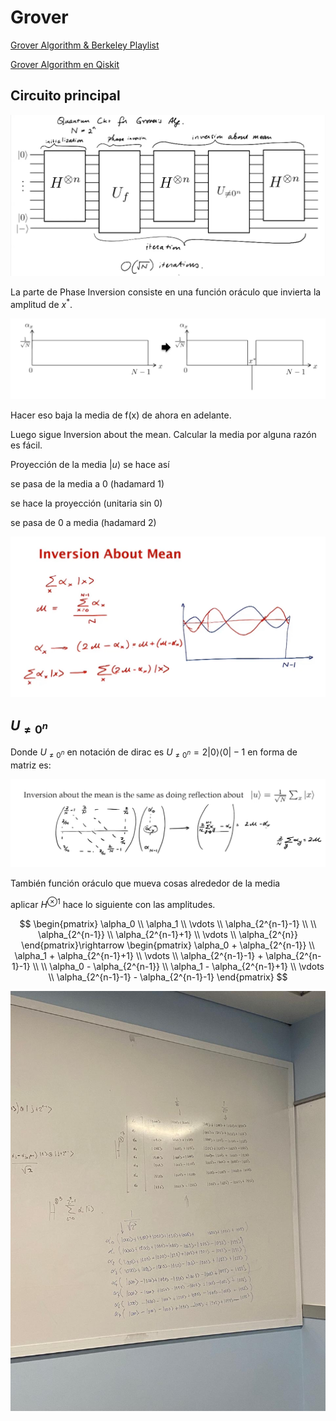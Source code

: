 # Grover

[Grover Algorithm & Berkeley Playlist](https://www.youtube.com/watch?v=PAVKuYv1HC8&list=TLPQMDIwNDIwMjQ_6wzMabKaow&index=44 "La playlist también tiene vainos de QFT y algoritmo de Shor (Lecture 9)")

[Grover Algorithm en Qiskit](https://learning.quantum.ibm.com/tutorial/grovers-algorithm)

## Circuito principal

![Grover's Algorithm](image-4.png)

La parte de Phase Inversion consiste en una función oráculo que invierta la amplitud de $x^*$.

![Phase inversion](images/paste-8.png)

Hacer eso baja la media de f(x) de ahora en adelante.

Luego sigue Inversion about the mean. Calcular la media por alguna razón es fácil.

Proyección de la media $|u\rangle$ se hace así

se pasa de la media a 0 (hadamard 1)

se hace la proyección (unitaria sin 0)

se pasa de 0 a media (hadamard 2)

![](images/paste-9.png)

## $U_{\ne 0^{n}}$

Donde $U_{\ne0^{n}}$ en notación de dirac es $U_{\ne 0^n}=2|0\rangle\langle 0| - 1$ en forma de matriz es:

![$U_{\ne 0^n}$](images/paste-7.png)

También función oráculo que mueva cosas alrededor de la media

aplicar $H^{\otimes 1}$ hace lo siguiente con las amplitudes.

$$
\begin{pmatrix}
  \alpha_0  \\
  \alpha_1 \\
  \vdots \\
  \alpha_{2^{n-1}-1}  \\ \\
  \alpha_{2^{n-1}} \\
  \alpha_{2^{n-1}+1} \\
  \vdots \\
  \alpha_{2^{n}}
\end{pmatrix}\rightarrow
\begin{pmatrix}
  \alpha_0 + \alpha_{2^{n-1}} \\
  \alpha_1 + \alpha_{2^{n-1}+1} \\
  \vdots \\
  \alpha_{2^{n-1}-1} + \alpha_{2^{n-1}-1} \\ \\
  \alpha_0 - \alpha_{2^{n-1}} \\
  \alpha_1 - \alpha_{2^{n-1}+1} \\
  \vdots \\
  \alpha_{2^{n-1}-1} - \alpha_{2^{n-1}-1}
\end{pmatrix}
$$

![$H^{\otimes 3}$](image-5.jpg)